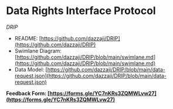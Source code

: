 # Data Rights Interface Protocol
*DRIP*

* README: [https://github.com/dazzaji/DRIP](https://github.com/dazzaji/DRIP)
* Swimlane Diagram: [https://github.com/dazzaji/DRIP/blob/main/swimlane.md](https://github.com/dazzaji/DRIP/blob/main/swimlane.md)
* Data Model: [https://github.com/dazzaji/DRIP/blob/main/data-request.json](https://github.com/dazzaji/DRIP/blob/main/data-request.json)


**Feedback Form: [https://forms.gle/YC7nKRs3ZQMWLvw27](https://forms.gle/YC7nKRs3ZQMWLvw27)**

